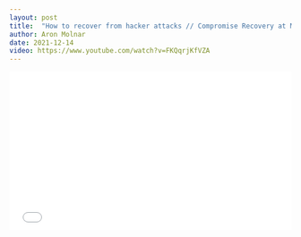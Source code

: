 ```yaml
---
layout: post
title:  "How to recover from hacker attacks // Compromise Recovery at Microsoft by Alex Kolmann, Part 1/3"
author: Aron Molnar
date: 2021-12-14
video: https://www.youtube.com/watch?v=FKQqrjKfVZA
---
```


<div class="container" style="position: relative;width: 100%;height: 0;padding-bottom: 56.25%;">
<iframe src="//www.youtube.com/embed/FKQqrjKfVZA" 
frameborder="0" allowfullscreen class="video" style="position: absolute;top: 0;left: 0;width: 100%;height: 100%;">
</iframe>
</div>